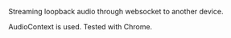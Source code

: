 Streaming loopback audio through websocket to another device.

AudioContext is used. Tested with Chrome. 
